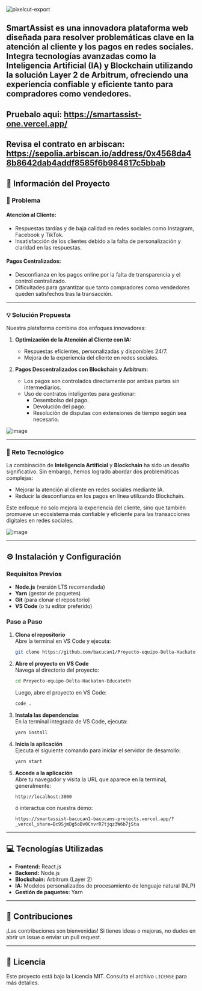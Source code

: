 
![pixelcut-export](https://github.com/user-attachments/assets/2779f849-0bf6-4f87-b303-e7e32db95af2)


**SmartAssist** es una innovadora plataforma web diseñada para resolver problemáticas clave en la atención al cliente y los pagos en redes sociales. Integra tecnologías avanzadas como la **Inteligencia Artificial (IA)** y **Blockchain** utilizando la solución Layer 2 de Arbitrum, ofreciendo una experiencia confiable y eficiente tanto para compradores como vendedores.
---
Pruebalo aqui: https://smartassist-one.vercel.app/
---
Revisa el contrato en arbiscan: https://sepolia.arbiscan.io/address/0x4568da48b8642dab4addf8585f6b984817c5bbab
---

## 🚀 Información del Proyecto

### 📌 Problema

#### Atención al Cliente:
- Respuestas tardías y de baja calidad en redes sociales como Instagram, Facebook y TikTok.
- Insatisfacción de los clientes debido a la falta de personalización y claridad en las respuestas.

#### Pagos Centralizados:
- Desconfianza en los pagos online por la falta de transparencia y el control centralizado.
- Dificultades para garantizar que tanto compradores como vendedores queden satisfechos tras la transacción.

---

### 💡 Solución Propuesta

Nuestra plataforma combina dos enfoques innovadores:

1. **Optimización de la Atención al Cliente con IA:**
   - Respuestas eficientes, personalizadas y disponibles 24/7.
   - Mejora de la experiencia del cliente en redes sociales.

2. **Pagos Descentralizados con Blockchain y Arbitrum:**
   - Los pagos son controlados directamente por ambas partes sin intermediarios.
   - Uso de contratos inteligentes para gestionar:
     - Desembolso del pago.
     - Devolución del pago.
     - Resolución de disputas con extensiones de tiempo según sea necesario.

![image](https://github.com/user-attachments/assets/b5559312-1a76-409c-9b0e-bd1387e90b06)

---

### 🔧 Reto Tecnológico

La combinación de **Inteligencia Artificial** y **Blockchain** ha sido un desafío significativo. Sin embargo, hemos logrado abordar dos problemáticas complejas:
- Mejorar la atención al cliente en redes sociales mediante IA.
- Reducir la desconfianza en los pagos en línea utilizando Blockchain.

Este enfoque no solo mejora la experiencia del cliente, sino que también promueve un ecosistema más confiable y eficiente para las transacciones digitales en redes sociales.

![image](https://github.com/user-attachments/assets/887cd49c-c9c2-41e5-999c-9a0273ade545)  

---

## ⚙️ Instalación y Configuración

### Requisitos Previos

- **Node.js** (versión LTS recomendada)
- **Yarn** (gestor de paquetes)
- **Git** (para clonar el repositorio)
- **VS Code** (o tu editor preferido)

### Paso a Paso

1. **Clona el repositorio**  
   Abre la terminal en VS Code y ejecuta:
   ```bash
   git clone https://github.com/bacucan1/Proyecto-equipo-Delta-Hackaton-Educateth.git
   ```

2. **Abre el proyecto en VS Code**  
   Navega al directorio del proyecto:
   ```bash
   cd Proyecto-equipo-Delta-Hackaton-Educateth
   ```
   Luego, abre el proyecto en VS Code:
   ```bash
   code .
   ```

3. **Instala las dependencias**  
   En la terminal integrada de VS Code, ejecuta:
   ```bash
   yarn install
   ```

4. **Inicia la aplicación**  
   Ejecuta el siguiente comando para iniciar el servidor de desarrollo:
   ```bash
   yarn start
   ```

5. **Accede a la aplicación**  
   Abre tu navegador y visita la URL que aparece en la terminal, generalmente:
   ```
   http://localhost:3000
   ```
   ó interactua con nuestra demo:

   ```
   https://smartassist-bacucan1-bacucans-projects.vercel.app/?_vercel_share=Bc9SjmDg5oBv0CnvrR7tjqz3W6b7jSta
   ```
   
---

## 💻 Tecnologías Utilizadas

- **Frontend:** React.js
- **Backend:** Node.js
- **Blockchain:** Arbitrum (Layer 2)
- **IA:** Modelos personalizados de procesamiento de lenguaje natural (NLP)
- **Gestión de paquetes:** Yarn

---

## 🤝 Contribuciones

¡Las contribuciones son bienvenidas! Si tienes ideas o mejoras, no dudes en abrir un issue o enviar un pull request.

---

## 📜 Licencia

Este proyecto está bajo la Licencia MIT. Consulta el archivo `LICENSE` para más detalles.
